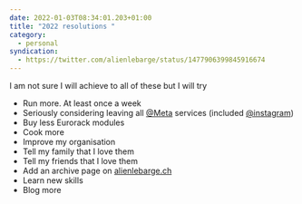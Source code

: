 ```yaml
---
date: 2022-01-03T08:34:01.203+01:00
title: "2022 resolutions "
category:
  - personal
syndication:
  - https://twitter.com/alienlebarge/status/1477906399845916674
---
```

I am not sure I will achieve to all of these but I will try

- Run more. At least once a week
- Seriously considering leaving all [@Meta](https://www.twitter.com/Meta) services (included [@instagram](https://www.twitter.com/instagram))
- Buy less Eurorack modules
- Cook more
- Improve my organisation
- Tell my family that I love them
- Tell my friends that I love them
- Add an archive page on [alienlebarge.ch](https://alienlebarge.ch)
- Learn new skills 
- Blog more
